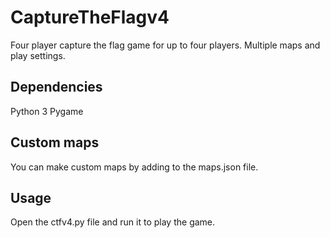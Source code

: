 # CaptureTheFlagv4
Four player capture the flag game for up to four players. Multiple maps and play settings.

## Dependencies
Python 3 
Pygame

## Custom maps
You can make custom maps by adding to the maps.json file.

## Usage
Open the ctfv4.py file and run it to play the game.
